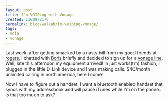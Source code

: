 ```yaml
---
layout: post
title: I'm VOIPing with Vonage
created: 1162872176
permalink: blog/walkah/im-voiping-vonage/
tags:
- voip
- vonage
---
```

<p>Last week, after getting smacked by a nasty bill from my good friends at <a href="http://rogers.com/">rogers</a>, I chatted with <a href="http://www.bmannconsulting.com/">Boris</a> briefly and decided to sign up for a <a href="http://vonage.ca/">vonage line</a>. Well, late this afternoon my equipment arrived! In just works(tm) fashion, I plugged in the little D-Link device and I was making calls. $40/month unlimited calling in north america, here I come!</p>
<p>Now I have to figure out a handset. I want a bluetooth enabled handset that syncs with my addressbook and will pause iTunes while I'm on the phone... is that too much to ask?</p>
